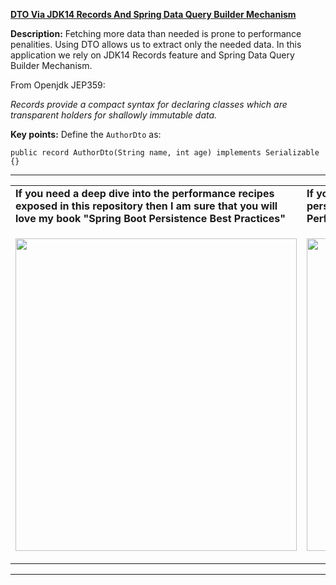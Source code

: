 **[DTO Via JDK14 Records And Spring Data Query Builder Mechanism](https://github.com/AnghelLeonard/Hibernate-SpringBoot/tree/master/HibernateSpringBootDtoRecordConstructor)** 

**Description:** Fetching more data than needed is prone to performance penalities. Using DTO allows us to extract only the needed data. In this application we rely on JDK14 Records feature and Spring Data Query Builder Mechanism.

From Openjdk JEP359:

*Records provide a compact syntax for declaring classes which are transparent holders for shallowly immutable data.*
 
**Key points:**
Define the `AuthorDto` as:

`public record AuthorDto(String name, int age) implements Serializable {}`

-----------------------------------------------------------------------------------------------------------------------    
<table>
     <tr><td><b>If you need a deep dive into the performance recipes exposed in this repository then I am sure that you will love my book "Spring Boot Persistence Best Practices"</b></td><td><b>If you need a hand of tips and illustrations of 100+ Java persistence performance issues then "Java Persistence Performance Illustrated Guide" is for you.</b></td></tr>
     <tr><td>
<a href="https://www.apress.com/us/book/9781484256251"><p align="left"><img src="https://github.com/AnghelLeonard/Hibernate-SpringBoot/blob/master/Spring%20Boot%20Persistence%20Best%20Practices.jpg" height="500" width="450"/></p></a>
</td><td>
<a href="https://leanpub.com/java-persistence-performance-illustrated-guide"><p align="right"><img src="https://github.com/AnghelLeonard/Hibernate-SpringBoot/blob/master/Java%20Persistence%20Performance%20Illustrated%20Guide.jpg" height="500" width="450"/></p></a>
</td></tr></table>

-----------------------------------------------------------------------------------------------------------------------    

